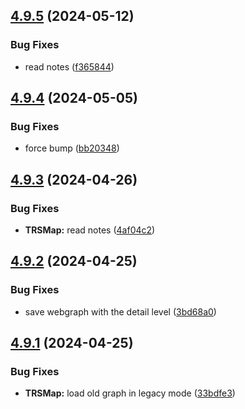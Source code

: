 ## [4.9.5](https://github.com/Torwent/SRL-T/compare/v4.9.4...v4.9.5) (2024-05-12)


### Bug Fixes

* read notes ([f365844](https://github.com/Torwent/SRL-T/commit/f36584476a71162f36a0509e7dd2d094deef34b5))



## [4.9.4](https://github.com/Torwent/SRL-T/compare/v4.9.3...v4.9.4) (2024-05-05)


### Bug Fixes

* force bump ([bb20348](https://github.com/Torwent/SRL-T/commit/bb20348834c21fda57466a9a608fa33f203d868e))



## [4.9.3](https://github.com/Torwent/SRL-T/compare/v4.9.2...v4.9.3) (2024-04-26)


### Bug Fixes

* **TRSMap:** read notes ([4af04c2](https://github.com/Torwent/SRL-T/commit/4af04c27fbffc38dbb94520d793ea1fda878c0d3))



## [4.9.2](https://github.com/Torwent/SRL-T/compare/v4.9.1...v4.9.2) (2024-04-25)


### Bug Fixes

* save webgraph with the detail level ([3bd68a0](https://github.com/Torwent/SRL-T/commit/3bd68a04fbf46021f41e6df59cec1f22e01b564e))



## [4.9.1](https://github.com/Torwent/SRL-T/compare/v4.9.0...v4.9.1) (2024-04-25)


### Bug Fixes

* **TRSMap:** load old graph in legacy mode ([33bdfe3](https://github.com/Torwent/SRL-T/commit/33bdfe34cc9e35c77852f6b25514e5943d221fc0))




